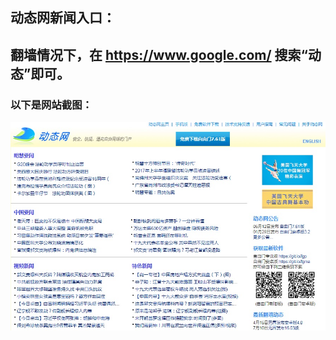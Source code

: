 ## 动态网新闻入口：

## 翻墙情况下，在 https://www.google.com/ 搜索“动态”即可。

### 以下是网站截图：

<img src="https://github.com/chengyuan98/up/blob/master/dtw20170711.jpg" />




